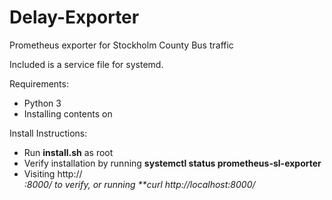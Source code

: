# Delay-Exporter
 Prometheus exporter for Stockholm County Bus traffic

 Included is a service file for systemd.

 Requirements:
 - Python 3
 - Installing contents on 

 Install Instructions:
 - Run **install.sh** as root
 - Verify installation by running **systemctl status prometheus-sl-exporter**
 - Visiting http://<ADDRESS>:8000/ to verify, or running **curl http://localhost:8000/